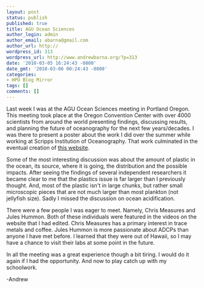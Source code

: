 ```yaml
---
layout: post
status: publish
published: true
title: AGU Ocean Sciences
author_login: admin
author_email: abarna@gmail.com
author_url: http://
wordpress_id: 313
wordpress_url: http://www.andrewbarna.org/?p=313
date: '2010-03-05 16:24:43 -0800'
date_gmt: '2010-03-06 00:24:43 -0800'
categories:
- HPU Blog Mirror
tags: []
comments: []
---
```

Last week I was at the AGU Ocean Sciences meeting in Portland Oregon. This meeting took place at the Oregon Convention Center with over 4000 scientists from around the world presenting findings, discussing results, and planning the future of oceanography for the next few years/decades. I was there to present a poster about the work I did over the summer while working at Scripps Institution of Oceanography. That work culminated in the eventual creation of [this website](https://joa.ucsd.edu/outreach/virtualcruise/).

Some of the most interesting discussion was about the amount of plastic in the ocean, its source, where it is going, the distribution and the possible impacts. After seeing the findings of several independent researchers it became clear to me that the plastics issue is far larger than I previously thought. And, most of the plastic isn't in large chunks, but rather small microscopic pieces that are not much larger than most plankton (not jellyfish size). Sadly I missed the discussion on ocean acidification.

There were a few people I was eager to meet. Namely, Chris Measures and Jules Hummon. Both of these individuals were featured in the videos on the website that I had edited. Chris Measures has a primary interest in trace metals and coffee. Jules Hummon is more passionate about ADCPs than anyone I have met before. I learned that they were out of Hawaii, so I may have a chance to visit their labs at some point in the future.

In all the meeting was a great experience though a bit tiring. I would do it again if I had the opportunity. And now to play catch up with my schoolwork.

-Andrew
